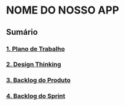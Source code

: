 # NOME DO NOSSO APP
## Sumário

### [1. Plano de Trabalho](https://github.com/IAGOx46/ESI-TP1/tree/main/1_Plano-de-trabalho)

### [2. Design Thinking](https://github.com/IAGOx46/ESI-TP1/tree/main/2_design-thinking)

### [3. Backlog do Produto](https://github.com/users/IAGOx46/projects/3)

### [4. Backlog do Sprint](https://github.com/users/IAGOx46/projects/4)
